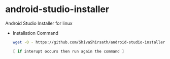 # android-studio-installer
Android Studio Installer for linux

+ Installation Command
  ```bash
  wget -O - https://github.com/ShivaShirsath/android-studio-installer/raw/master/run | bash
  ```
  ```js
  [ if interupt occurs then run again the command ]
  ```


